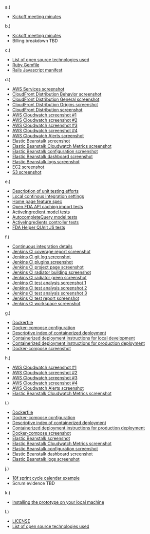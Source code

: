 a.)
- [Kickoff meeting minutes](doc/readme/MeetingMinutes18FBPAKick-off.docx)

b.)
- [Kickoff meeting minutes](doc/readme/MeetingMinutes18FBPAKick-off.docx)
- Billing breakdown TBD

c.)
- [List of open source technologies used](doc/readme/open_source_technologies.md)
- [Ruby Gemfile](Gemfile)
- [Rails Javascript manifest](app/assets/javascripts/application.js)

d.)
- [AWS Services screenshot](doc/screenshots/aws/AWS_Services_Overview.png)
- [CloudFront Distribution Behavior screenshot](doc/screenshots/aws/CloudFront_Distribution_Behavior.png)
- [CloudFront Distribution General screenshot](doc/screenshots/aws/CloudFront_Distribution_General.png)
- [CloudFront Distribution Origins screenshot](doc/screenshots/aws/CloudFront_Distribution_Origins.png)
- [CloudFront Distribution screenshot](doc/screenshots/aws/CloudFront_Distributions.png)
- [AWS Cloudwatch screenshot #1](doc/screenshots/aws/AWS_CloudWatch_1.png)
- [AWS Cloudwatch screenshot #2](doc/screenshots/aws/AWS_CloudWatch_2.png)
- [AWS Cloudwatch screenshot #3](doc/screenshots/aws/AWS_CloudWatch_3.png)
- [AWS Cloudwatch screenshot #4](doc/screenshots/aws/AWS_CloudWatch_4.png)
- [AWS Cloudwatch Alerts screenshot](doc/screenshots/aws/CloudwatchAlerts.png)
- [Elastic Beanstalk screenshot](doc/screenshots/aws/ElasticBeanstalk.png)
- [Elastic Beanstalk Cloudwatch Metrics screenshot](doc/screenshots/aws/EB_Cloudwatch_Metrics.png)
- [Elastic Beanstalk configuration screenshot](doc/screenshots/aws/EB_Config.png)
- [Elastic Beanstalk dashboard screenshot](doc/screenshots/aws/EB_Dhasboard.png)
- [Elastic Beanstalk logs screenshot](doc/screenshots/aws/EB_Logs.png)
- [EC2 screenshot](doc/screenshots/aws/EC2.png)
- [S3 screenshot](doc/screenshots/aws/S3.png)

e.)
- [Description of unit testing efforts](doc/readme/unit_testing.md)
- [Local continous integration settings](Guardfile)
- [Home page feature spec](spec/features/visitors/home_page_spec.rb)
- [Open FDA API caching import tests](spec/lib/active_ingredients_importer_spec.rb)
- [ActiveIngredient model tests](spec/models/active_ingredient_spec.rb)
- [AutocompleteQuery model tests](spec/models/autocomplete_query_spec.rb)
- [ActiveIngredients controller tests](spec/requests/active_ingredients_spec.rb)
- [FDA Helper QUnit JS tests](test/javascripts/fda_helpers.js)

f.)
- [Continuous integration details](doc/readme/continuous_integration.md)
- [Jenkins CI coverage report screenshot](doc/screenshots/jenkins/Coverage_Report.png)
- [Jenkins CI git log screenshot](doc/screenshots/jenkins/Git_Log.png)
- [Jenkins CI plugins screenshot](doc/screenshots/jenkins/Jenkins_Plugins.png)
- [Jenkins CI project page screenshot](doc/screenshots/jenkins/Project_Page.png)
- [Jenkins CI radiator building screenshot](doc/screenshots/jenkins/Radiator_Building.png)
- [Jenkins CI radiator green screenshot](doc/screenshots/jenkins/Radiator_Green.png)
- [Jenkins CI test analysis screenshot 1](doc/screenshots/jenkins/Test_Analysis_0.png)
- [Jenkins CI test analysis screenshot 2](doc/screenshots/jenkins/Test_Analysis_1.png)
- [Jenkins CI test analysis screenshot 3](doc/screenshots/jenkins/Test_Analysis_2.png)
- [Jenkins CI test report screenshot](doc/screenshots/jenkins/Test_Report.png)
- [Jenkins CI workspace screenshot](doc/screenshots/jenkins/Workspace.png)

g.)
- [Dockerfile](Dockerfile)
- [Docker-compose configuration](docker-compose.yml)
- [Descriptive index of containerized deployment](doc/readme/container_index.md)
- [Containerized deployment instructions for local development](doc/readme/container_development.md)
- [Containerized deployment instructions for production deployment](doc/readme/container_production.md)
- [Docker-compose screenshot](doc/screenshots/docker/Docker_Docker-compose.png)

h.)
- [AWS Cloudwatch screenshot #1](doc/screenshots/aws/AWS_CloudWatch_1.png)
- [AWS Cloudwatch screenshot #2](doc/screenshots/aws/AWS_CloudWatch_2.png)
- [AWS Cloudwatch screenshot #3](doc/screenshots/aws/AWS_CloudWatch_3.png)
- [AWS Cloudwatch screenshot #4](doc/screenshots/aws/AWS_CloudWatch_4.png)
- [AWS Cloudwatch Alerts screenshot](doc/screenshots/aws/CloudwatchAlerts.png)
- [Elastic Beanstalk Cloudwatch Metrics screenshot](doc/screenshots/aws/EB_Cloudwatch_Metrics.png)

i.)
- [Dockerfile](Dockerfile)
- [Docker-compose configuration](docker-compose.yml)
- [Descriptive index of containerized deployment](doc/readme/container_index.md)
- [Containerized deployment instructions for production deployment](doc/readme/container_production.md)
- [Docker-compose screenshot](doc/screenshots/docker/Docker_Docker-compose.png)
- [Elastic Beanstalk screenshot](doc/screenshots/aws/ElasticBeanstalk.png)
- [Elastic Beanstalk Cloudwatch Metrics screenshot](doc/screenshots/aws/EB_Cloudwatch_Metrics.png)
- [Elastic Beanstalk configuration screenshot](doc/screenshots/aws/EB_Config.png)
- [Elastic Beanstalk dashboard screenshot](doc/screenshots/aws/EB_Dhasboard.png)
- [Elastic Beanstalk logs screenshot](doc/screenshots/aws/EB_Logs.png)

j.)
- [18f sprint cycle calendar example](doc/screenshots/pm/18f_sprint_cycle.png)
- Scrum evidence TBD

k.)
- [Installing the prototype on your local machine](doc/readme/developer_installation.md)

l.)
- [LICENSE](LICENSE)
- [List of open source technologies used](doc/readme/open_source_technologies.md)

